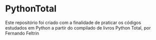# PythonTotal

Este repositório foi criado com a finalidade de praticar os códigos estudados em Python a partir do compilado de livros Python Total, por Fernando Feltrin
